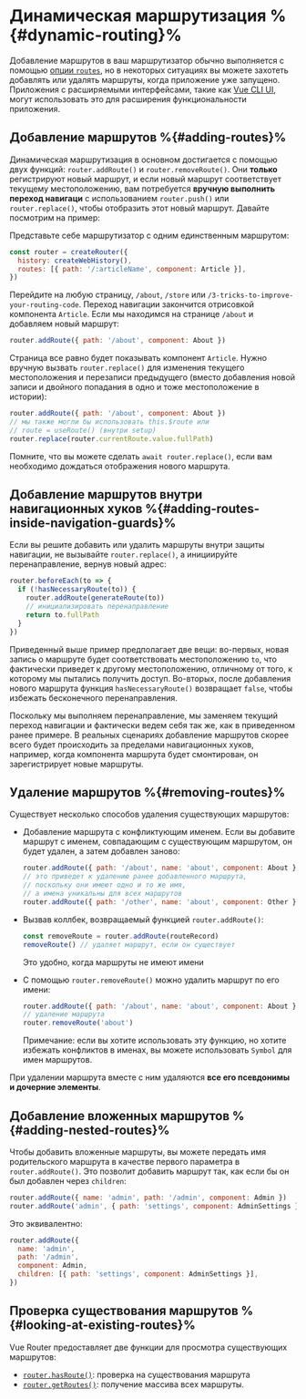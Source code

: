 # Динамическая маршрутизация %{#dynamic-routing}%

<VueSchoolLink
  href="https://vueschool.io/lessons/vue-router-4-dynamic-routing"
  title="Узнайте, как добавлять маршруты в рантайме"
/>

Добавление маршрутов в ваш маршрутизатор обычно выполняется с помощью [опции `routes`](../../api/#routes), но в некоторых ситуациях вы можете захотеть добавлять или удалять маршруты, когда приложение уже запущено. Приложения с расширяемыми интерфейсами, такие как [Vue CLI UI](https://cli.vuejs.org/dev-guide/ui-api.html), могут использовать это для расширения функциональности приложения.

## Добавление маршрутов %{#adding-routes}%

Динамическая маршрутизация в основном достигается с помощью двух функций: `router.addRoute()` и `router.removeRoute()`. Они **только** регистрируют новый маршрут, и если новый маршрут соответствует текущему местоположению, вам потребуется **вручную выполнить переход навигаци** с использованием `router.push()` или `router.replace()`, чтобы отобразить этот новый маршрут. Давайте посмотрим на пример:

Представьте себе маршрутизатор с одним единственным маршрутом:

```js
const router = createRouter({
  history: createWebHistory(),
  routes: [{ path: '/:articleName', component: Article }],
})
```

Перейдите на любую страницу, `/about`, `/store` или `/3-tricks-to-improve-your-routing-code`. Переход навигации закончится отрисовкой компонента `Article`. Если мы находимся на странице `/about` и добавляем новый маршрут:

```js
router.addRoute({ path: '/about', component: About })
```

Страница все равно будет показывать компонент `Article`. Нужно вручную вызвать `router.replace()` для изменения текущего местоположения и перезаписи предыдущего (вместо добавления новой записи и двойного попадания в одно и тоже местоположение в истории):

```js
router.addRoute({ path: '/about', component: About })
// мы также могли бы использовать this.$route или
// route = useRoute() (внутри setup)
router.replace(router.currentRoute.value.fullPath)
```

Помните, что вы можете сделать `await router.replace()`, если вам необходимо дождаться отображения нового маршрута.

## Добавление маршрутов внутри навигационных хуков %{#adding-routes-inside-navigation-guards}%

Если вы решите добавить или удалить маршруты внутри защиты навигации, не вызывайте `router.replace()`, а инициируйте перенаправление, вернув новый адрес:

```js
router.beforeEach(to => {
  if (!hasNecessaryRoute(to)) {
    router.addRoute(generateRoute(to))
    // инициализировать перенаправление
    return to.fullPath
  }
})
```

Приведенный выше пример предполагает две вещи: во-первых, новая запись о маршруте будет соответствовать местоположению `to`, что фактически приведет к другому местоположению, отличному от того, к которому мы пытались получить доступ. Во-вторых, после добавления нового маршрута функция `hasNecessaryRoute()` возвращает `false`, чтобы избежать бесконечного перенаправления.

Поскольку мы выполняем перенаправление, мы заменяем текущий переход навигации и фактически ведем себя так же, как в приведенном ранее примере. В реальных сценариях добавление маршрутов скорее всего будет происходить за пределами навигационных хуков, например, когда компонента маршрута будет смонтирован, он зарегистрирует новые маршруты.

## Удаление маршрутов %{#removing-routes}%

Существует несколько способов удаления существующих маршрутов:

- Добавление маршрута с конфликтующим именем. Если вы добавите маршрут с именем, совпадающим с существующим маршрутом, он будет удален, а затем добавлен заново:

  ```js
  router.addRoute({ path: '/about', name: 'about', component: About })
  // это приведет к удалению ранее добавленного маршрута,
  // поскольку они имеют одно и то же имя,
  // а имена уникальны для всех маршрутов
  router.addRoute({ path: '/other', name: 'about', component: Other })
  ```

- Вызвав коллбек, возвращаемый функцией `router.addRoute()`:

  ```js
  const removeRoute = router.addRoute(routeRecord)
  removeRoute() // удаляет маршрут, если он существует
  ```

  Это удобно, когда маршруты не имеют имени

- С помощью `router.removeRoute()` можно удалить маршрут по его имени:

  ```js
  router.addRoute({ path: '/about', name: 'about', component: About })
  // удаление маршрута
  router.removeRoute('about')
  ```

  Примечание: если вы хотите использовать эту функцию, но хотите избежать конфликтов в именах, вы можете использовать `Symbol` для имен маршрутов.

При удалении маршрута вместе с ним удаляются **все его псевдонимы и дочерние элементы**.

## Добавление вложенных маршрутов %{#adding-nested-routes}%

Чтобы добавить вложенные маршруты, вы можете передать имя родительского маршрута в качестве первого параметра в `router.addRoute()`. Это позволит добавить маршрут так, как если бы он был добавлен через `children`:

```js
router.addRoute({ name: 'admin', path: '/admin', component: Admin })
router.addRoute('admin', { path: 'settings', component: AdminSettings })
```

Это эквивалентно:

```js
router.addRoute({
  name: 'admin',
  path: '/admin',
  component: Admin,
  children: [{ path: 'settings', component: AdminSettings }],
})
```

## Проверка существования маршрутов %{#looking-at-existing-routes}%

Vue Router предоставляет две функции для просмотра существующих маршрутов:

- [`router.hasRoute()`](/api/interfaces/Router.md#Methods-hasRoute): проверка на существования маршрута
- [`router.getRoutes()`](/api/interfaces/Router.md#Methods-getRoutes): получение массива всех маршруты.
